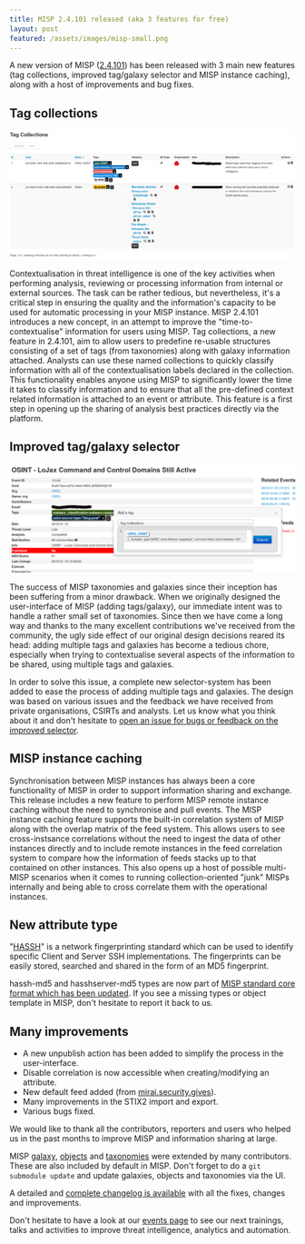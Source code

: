 ```yaml
---
title: MISP 2.4.101 released (aka 3 features for free)
layout: post
featured: /assets/images/misp-small.png
---
```


A new version of MISP ([2.4.101](https://github.com/MISP/MISP/tree/v2.4.100)) has been released with 3 main new features (tag collections, improved tag/galaxy selector and MISP instance caching), along with a host of improvements and bug fixes.

## Tag collections

![](/assets/images/misp/blog/tag-collection-creation.png)

Contextualisation in threat intelligence is one of the key activities when performing analysis, reviewing or processing information from internal or external sources. The task can be rather tedious, but nevertheless, it's a critical step in ensuring the quality and the information's capacity to be used for automatic processing in your MISP instance. MISP 2.4.101 introduces a new concept, in an attempt to improve the "time-to-contextualise" information for users using MISP. Tag collections, a new feature in 2.4.101, aim to allow users to predefine re-usable structures consisting of a set of tags (from taxonomies) along with galaxy information attached. Analysts can use these named collections to quickly classify information with all of the contextualisation labels declared in the collection. This functionality enables anyone using MISP to significantly lower the time it takes to classify information and to ensure that all the pre-defined context related information is attached to an event or attribute. This feature is a first step in opening up the sharing of analysis best practices directly via the platform.

## Improved tag/galaxy selector

![](/assets/images/misp/blog/tag-collection.png)

The success of MISP taxonomies and galaxies since their inception has been suffering from a minor drawback. When we originally designed the user-interface of MISP (adding tags/galaxy), our immediate intent was to handle a rather small set of taxonomies. Since then we have come a long way and thanks to the many excellent contributions we've received from the community, the ugly side effect of our original design decisions reared its head: adding multiple tags and galaxies has become a tedious chore, especially when trying to contextualise several aspects of the information to be shared, using multiple tags and galaxies.

In order to solve this issue, a complete new selector-system has been added to ease the process of adding multiple tags and galaxies. The design was based on various issues and the feedback we have received from private organisations, CSIRTs and analysts. Let us know what you think about it and don't hesitate to [open an issue for bugs or feedback on the improved selector](https://github.com/MISP/MISP/issues).

## MISP instance caching

Synchronisation between MISP instances has always been a core functionality of MISP in order to support information sharing and exchange. This release includes a new feature to perform MISP remote instance caching without the need to synchronise and pull events. The MISP instance caching feature supports the built-in correlation system of MISP along with the overlap matrix of the feed system. This allows users to see cross-instsance correlations without the need to ingest the data of other instances directly and to include remote instances in the feed correlation system to compare how the information of feeds stacks up to that contained on other instances. This also opens up a host of possible multi-MISP scenarios when it comes to running collection-oriented "junk" MISPs internally and being able to cross correlate them with the operational instances.

## New attribute type

"[HASSH](https://github.com/salesforce/hassh)" is a network fingerprinting standard which can be used to identify specific Client and Server SSH implementations.  The fingerprints can be easily stored, searched and shared in the form of an MD5 fingerprint.

hassh-md5 and hasshserver-md5 types are now part of [MISP standard core format which has been updated](https://tools.ietf.org/html/draft-dulaunoy-misp-core-format-06). If you see a missing types or object template in MISP, don't hesitate to report it back to us.

## Many improvements

- A new unpublish action has been added to simplify the process in the user-interface.
- Disable correlation is now accessible when creating/modifying an attribute.
- New default feed added (from [mirai.security.gives](https://mirai.security.gives)).
- Many improvements in the STIX2 import and export.
- Various bugs fixed.

We would like to thank all the contributors, reporters and users who helped us in the past months to improve MISP and information sharing at large.

MISP [galaxy](/galaxy.pdf), [objects](/objects.pdf) and [taxonomies](/taxonomies.pdf) were extended by many contributors. These are also included by default in MISP. Don't forget to do a `git submodule update` and update galaxies, objects and taxonomies via the UI.

A detailed and [complete changelog is available](http://www.misp-project.org/Changelog.txt) with all the fixes, changes and improvements.

Don't hesitate to have a look at our [events page](http://www.misp-project.org/events/) to see our next trainings, talks and activities to improve threat intelligence, analytics and automation.

